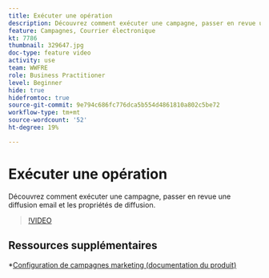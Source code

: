 ```yaml
---
title: Exécuter une opération
description: Découvrez comment exécuter une campagne, passer en revue une diffusion email et les propriétés de diffusion.
feature: Campagnes, Courrier électronique
kt: 7786
thumbnail: 329647.jpg
doc-type: feature video
activity: use
team: WWFRE
role: Business Practitioner
level: Beginner
hide: true
hidefromtoc: true
source-git-commit: 9e794c686fc776dca5b554d4861810a802c5be72
workflow-type: tm+mt
source-wordcount: '52'
ht-degree: 19%

---
```



# Exécuter une opération

Découvrez comment exécuter une campagne, passer en revue une diffusion email et les propriétés de diffusion.

>[!VIDEO](https://video.tv.adobe.com/v/329647?quality=12)

## Ressources supplémentaires

*[Configuration de campagnes marketing (documentation du produit)](https://experienceleague.adobe.com/docs/campaign-classic/using/orchestrating-campaigns/orchestrate-campaigns/setting-up-marketing-campaigns.html?lang=fr)
